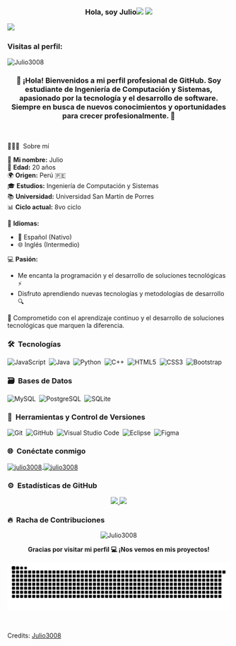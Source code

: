 <h3 align="center">Hola, soy Julio<img src="https://media.giphy.com/media/hvRJCLFzcasrR4ia7z/giphy.gif" width="28"> <img src="https://emojis.slackmojis.com/emojis/images/1531849430/4246/blob-sunglasses.gif?1531849430" width="28"/></h3>
<img src="https://user-images.githubusercontent.com/73097560/115834477-dbab4500-a447-11eb-908a-139a6edaec5c.gif">
<p align="right"> <h3>Visitas al perfil:</h3> <img src="https://komarev.com/ghpvc/?username=Julio3008&label=Profile%20views&color=0e75b6&style=flat"
    alt="Julio3008" /> 
  </p>

<h3 align="center">
	
👋 ¡Hola! Bienvenidos a mi perfil profesional de GitHub. Soy estudiante de Ingeniería de Computación y Sistemas, apasionado por la tecnología y el desarrollo de software. Siempre en busca de nuevos conocimientos y oportunidades para crecer profesionalmente. 🚀

</h3>

<br> </br>
👨🏻‍💻 &nbsp;Sobre mí

👨 **Mi nombre:** Julio  
🎂 **Edad:** 20 años  
🌍 **Origen:** Perú 🇵🇪  
🎓 **Estudios:** Ingeniería de Computación y Sistemas  
📚 **Universidad:** Universidad San Martín de Porres  
📊 **Ciclo actual:** 8vo ciclo

🌟 **Idiomas:**

- 🏅 Español (Nativo)
- 🌐 Inglés (Intermedio)

💻 **Pasión:**

- Me encanta la programación y el desarrollo de soluciones tecnológicas ⚡
- Disfruto aprendiendo nuevas tecnologías y metodologías de desarrollo 🔍

🚀 Comprometido con el aprendizaje continuo y el desarrollo de soluciones tecnológicas que marquen la diferencia.

### 🛠 &nbsp;Tecnologías

![JavaScript](https://img.shields.io/badge/javascript-%23323330.svg?style=for-the-badge&logo=javascript&logoColor=%23F7DF1E)&nbsp;
![Java](https://img.shields.io/badge/java-%23ED8B00.svg?style=for-the-badge&logo=java&logoColor=white)&nbsp;
![Python](https://img.shields.io/badge/python-3670A0?style=for-the-badge&logo=python&logoColor=ffdd54)&nbsp;
![C++](https://img.shields.io/badge/c++-%2300599C.svg?style=for-the-badge&logo=c%2B%2B&logoColor=white)&nbsp;
![HTML5](https://img.shields.io/badge/html5-%23E34F26.svg?style=for-the-badge&logo=html5&logoColor=white)&nbsp;
![CSS3](https://img.shields.io/badge/css3-%231572B6.svg?style=for-the-badge&logo=css3&logoColor=white)&nbsp;
![Bootstrap](https://img.shields.io/badge/bootstrap-%23563D7C.svg?style=for-the-badge&logo=bootstrap&logoColor=white)&nbsp;

### 🗃 &nbsp;Bases de Datos

![MySQL](https://img.shields.io/badge/mysql-%2300f.svg?style=for-the-badge&logo=mysql&logoColor=white)&nbsp;
![PostgreSQL](https://img.shields.io/badge/postgres-%23316192.svg?style=for-the-badge&logo=postgresql&logoColor=white)&nbsp;
![SQLite](https://img.shields.io/badge/sqlite-%2307405e.svg?style=for-the-badge&logo=sqlite&logoColor=white)&nbsp;
&emsp;

### 🧰 &nbsp;Herramientas y Control de Versiones

![Git](https://img.shields.io/badge/git-%23F05033.svg?style=for-the-badge&logo=git&logoColor=white)&nbsp;
![GitHub](https://img.shields.io/badge/github-%23121011.svg?style=for-the-badge&logo=github&logoColor=white)&nbsp;
![Visual Studio Code](https://img.shields.io/badge/Visual%20Studio%20Code-0078d7.svg?style=for-the-badge&logo=visual-studio-code&logoColor=white)&nbsp;
![Eclipse](https://img.shields.io/badge/Eclipse-FE7A16.svg?style=for-the-badge&logo=Eclipse&logoColor=white)&nbsp;
![Figma](https://img.shields.io/badge/figma-%23F24E1E.svg?style=for-the-badge&logo=figma&logoColor=white)&nbsp;

  </p>

### 🌐 &nbsp;Conéctate conmigo

<p align="left">
  <a href="https://www.linkedin.com/in/julio3008/" target="blank">
    <img align="center" src="https://raw.githubusercontent.com/rahuldkjain/github-profile-readme-generator/master/src/images/icons/Social/linked-in-alt.svg"
         alt="julio3008" height="30" width="40" />
  </a>
  <a href="https://github.com/Julio3008" target="blank">
    <img align="center" src="https://raw.githubusercontent.com/rahuldkjain/github-profile-readme-generator/master/src/images/icons/Social/github.svg"
         alt="julio3008" height="30" width="40" />
  </a>
</p>

### ⚙️ &nbsp;Estadísticas de GitHub

<p align="center">
<a href="https://github.com/Julio3008">
  <img height="180em" src="https://github-readme-stats-eight-theta.vercel.app/api?username=Julio3008&show_icons=true&theme=tokyonight&include_all_commits=true&count_private=true"/>
  <img height="180em" src="https://github-readme-stats-eight-theta.vercel.app/api/top-langs/?username=Julio3008&layout=compact&langs_count=8&theme=tokyonight"/>
</a>
</p>

### 🔥 &nbsp;Racha de Contribuciones

<p align="center">
  <img src="https://github-readme-streak-stats.herokuapp.com/?user=Julio3008&theme=tokyonight" alt="Julio3008" />
</p>

<p align="center">
  <b>Gracias por visitar mi perfil 💻 ¡Nos vemos en mis proyectos!</b>
</p>

<p align = "center">
	<img src = "https://github.com/7oSkaaa/7oSkaaa/blob/output/github-contribution-grid-snake.svg?" alt = "Snake Game"/>
</p>
<br>

Credits: [Julio3008](https://github.com/Julio3008)
